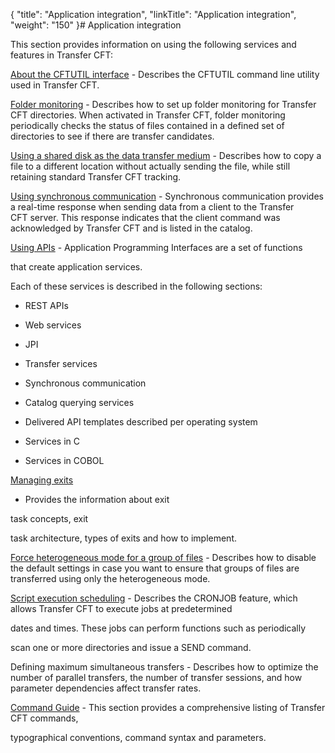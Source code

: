 {
    "title": "Application integration",
    "linkTitle": "Application integration",
    "weight": "150"
}# Application integration



This section provides information on using the following services and features in <span>Transfer CFT</span>:



[About the CFTUTIL interface](../CFTUTIL/about_CFTUTIL.htm) - Describes the CFTUTIL command line utility used in Transfer CFT.



[Folder monitoring](../administration/folder_monitoring/folder_monitor_uconf.htm) - Describes how to set up folder monitoring for Transfer CFT directories. When activated in Transfer CFT, folder monitoring periodically checks the status of files contained in a defined set of directories to see if there are transfer candidates.



[Using a shared disk as the data transfer medium](../CFTUTIL/copy_a_file.htm) - Describes how to copy a file to a different location without actually sending the file, while still retaining standard Transfer CFT tracking.



[Using synchronous communication](synch_comm_tcpip_intro.htm) - Synchronous communication provides a real-time response when sending data from a client to the Transfer CFT server. This response indicates that the client command was acknowledged by Transfer CFT and is listed in the catalog.



[Using APIs](../Prog/API/Using_APIs.htm) - Application Programming Interfaces are a set of functions

that create application services.

Each of these services is described in the following sections:



-   REST APIs

-   Web services

-   JPI

-   Transfer services

-   Synchronous communication

-   Catalog querying services

-   Delivered API templates described per operating system

-   Services in C

-   Services in COBOL



[Managing exits](../Prog/Exits/Managing_exits.htm)

- Provides the information about exit

task concepts, exit

task architecture, types of exits and how to implement.



[Force heterogeneous mode for a group of files](../uconf/uconf_heterogeneous_mode.htm) - Describes how to disable the default settings in case you want to ensure that groups of files are transferred using only the heterogeneous mode.



[Script execution scheduling](../CFTUTIL/Conf/CFTCRON.htm) - Describes the CRONJOB feature, which allows Transfer CFT to execute jobs at predetermined

dates and times. These jobs can perform functions such as periodically

scan one or more directories and issue a SEND command.



Defining maximum simultaneous transfers - Describes how to optimize the number of parallel transfers, the number of transfer sessions, and how parameter dependencies affect transfer rates.



[Command Guide](../CFTUTIL/Parameter_index/typographical_conventions.htm) - This section provides a comprehensive listing of <span>Transfer CFT</span> commands,

typographical conventions, command syntax and parameters.

